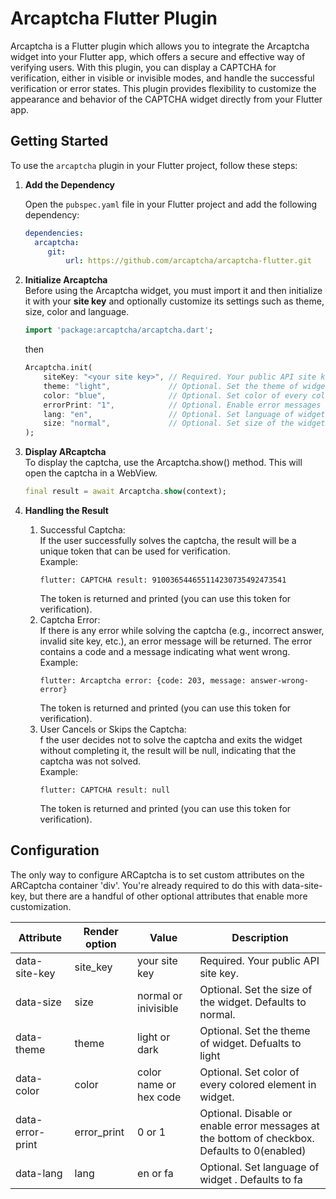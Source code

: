 # Arcaptcha Flutter Plugin

Arcaptcha is a Flutter plugin which allows you to integrate the Arcaptcha widget into your Flutter app, which offers a secure and effective way of verifying users. With this plugin, you can display a CAPTCHA for verification, either in visible or invisible modes, and handle the successful verification or error states. This plugin provides flexibility to customize the appearance and behavior of the CAPTCHA widget directly from your Flutter app.

## Getting Started

To use the `arcaptcha` plugin in your Flutter project, follow these steps:

1. **Add the Dependency**

   Open the `pubspec.yaml` file in your Flutter project and add the following dependency:

   ```yaml
   dependencies:
     arcaptcha:
        git:
            url: https://github.com/arcaptcha/arcaptcha-flutter.git

2. **Initialize Arcaptcha**<br>
    Before using the Arcaptcha widget, you must import it and then initialize it with your **site key** and optionally customize its settings such as theme, size, color and language.

    ```dart
    import 'package:arcaptcha/arcaptcha.dart';
    ```
    then 

    ```dart
    Arcaptcha.init(
        siteKey: "<your site key>", // Required. Your public API site key.
        theme: "light",             // Optional. Set the theme of widget. Defualts to light
        color: "blue",              // Optional. Set color of every colored element in widget.
        errorPrint: "1",            // Optional. Enable error messages at the bottom of the checkbox.
        lang: "en",                 // Optional. Set language of widget . Defaults to fa
        size: "normal",             // Optional. Set size of the widget. Options: 'normal' | 'invisible'. Default is 'normal'.
    );
    ```
3. **Display ARcaptcha**<br>
    To display the captcha, use the Arcaptcha.show() method. This will open the captcha in a WebView.
    ```dart 
    final result = await Arcaptcha.show(context);
    ```
4. **Handling the Result**<br>
    1. Successful Captcha: <br>
    If the user successfully solves the captcha, the result will be a unique token that can be used for verification.<br>
    Example:
        ```plaintext
        flutter: CAPTCHA result: 910036544655114230735492473541
        ```
        The token is returned and printed (you can use this token for verification).
    2. Captcha Error: <br>
    If there is any error while solving the captcha (e.g., incorrect answer, invalid site key, etc.), an error message will be returned. The error contains a code and a message indicating what went wrong.<br>
    Example:
        ```plaintext
        flutter: Arcaptcha error: {code: 203, message: answer-wrong-error}
        ```
        The token is returned and printed (you can use this token for verification).
    3. User Cancels or Skips the Captcha: <br>
    f the user decides not to solve the captcha and exits the widget without completing it, the result will be null, indicating that the captcha was not solved.<br>
    Example:
        ```plaintext
        flutter: CAPTCHA result: null
        ```
        The token is returned and printed (you can use this token for verification).



## Configuration
The only way to configure ARCaptcha is to set custom attributes on the ARCaptcha container 'div'. You're already required to do this with data-site-key, but there are a handful of other optional attributes that enable more customization.<br>

| Attribute    | Render option | Value | Description |
| ------------ | ------------- | ----- | ----------- |
| data-site-key | site_key | your site key | Required. Your public API site key. |
| data-size | size	 | normal or inivisible | Optional. Set the size of the widget. Defaults to normal. |
| data-theme | theme | light or dark | Optional. Set the theme of widget. Defualts to light |
| data-color | color | color name or hex code | Optional. Set color of every colored element in widget. |
| data-error-print | error_print | 0 or 1 | Optional. Disable or enable error messages at the bottom of checkbox. Defaults to 0(enabled) |
| data-lang | lang | en or fa | Optional. Set language of widget . Defaults to fa |

